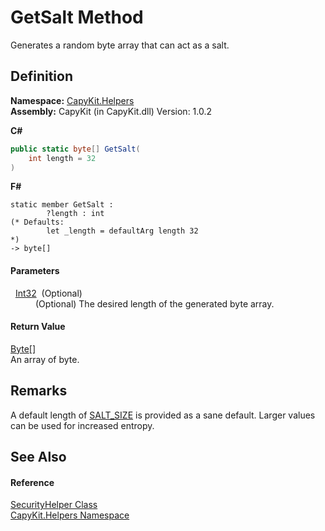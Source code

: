 # GetSalt Method


Generates a random byte array that can act as a salt.



## Definition
**Namespace:** <a href="N_CapyKit_Helpers.md">CapyKit.Helpers</a>  
**Assembly:** CapyKit (in CapyKit.dll) Version: 1.0.2

**C#**
``` C#
public static byte[] GetSalt(
	int length = 32
)
```
**F#**
``` F#
static member GetSalt : 
        ?length : int 
(* Defaults:
        let _length = defaultArg length 32
*)
-> byte[] 
```



#### Parameters
<dl><dt>  <a href="https://learn.microsoft.com/dotnet/api/system.int32" target="_blank" rel="noopener noreferrer">Int32</a>  (Optional)</dt><dd>(Optional) The desired length of the generated byte array.</dd></dl>

#### Return Value
<a href="https://learn.microsoft.com/dotnet/api/system.byte" target="_blank" rel="noopener noreferrer">Byte</a>[]  
An array of byte.

## Remarks
A default length of <a href="F_CapyKit_Helpers_SecurityHelper_SALT_SIZE.md">SALT_SIZE</a> is provided as a sane default. Larger values can be used for increased entropy.

## See Also


#### Reference
<a href="T_CapyKit_Helpers_SecurityHelper.md">SecurityHelper Class</a>  
<a href="N_CapyKit_Helpers.md">CapyKit.Helpers Namespace</a>  
